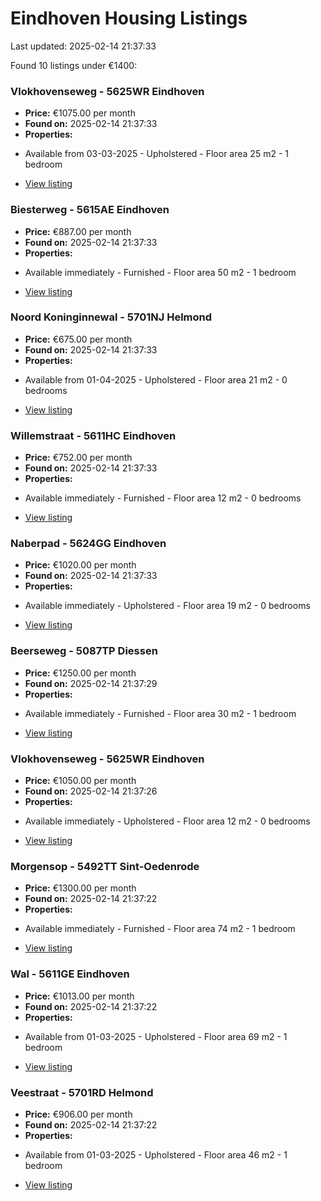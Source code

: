 # Eindhoven Housing Listings

Last updated: 2025-02-14 21:37:33

Found 10 listings under €1400:

### Vlokhovenseweg - 5625WR Eindhoven
* **Price:** €1075.00 per month
* **Found on:** 2025-02-14 21:37:33
* **Properties:**
- Available from 03-03-2025
				- Upholstered				- Floor area 25 m2
				- 1 bedroom
* [View listing](https://www.rotsvast.nlhttps://www.rotsvast.nl/en/eindhoven-vlokhovenseweg-H1026319782/)

### Biesterweg - 5615AE Eindhoven
* **Price:** €887.00 per month
* **Found on:** 2025-02-14 21:37:33
* **Properties:**
- Available immediately
				- Furnished				- Floor area 50 m2
				- 1 bedroom
* [View listing](https://www.rotsvast.nlhttps://www.rotsvast.nl/en/eindhoven-biesterweg-H1026319267/)

### Noord Koninginnewal - 5701NJ Helmond
* **Price:** €675.00 per month
* **Found on:** 2025-02-14 21:37:33
* **Properties:**
- Available from 01-04-2025
				- Upholstered				- Floor area 21 m2
				- 0 bedrooms
* [View listing](https://www.rotsvast.nlhttps://www.rotsvast.nl/en/helmond-noord-koninginnewal-H1026319066/)

### Willemstraat - 5611HC Eindhoven
* **Price:** €752.00 per month
* **Found on:** 2025-02-14 21:37:33
* **Properties:**
- Available immediately
				- Furnished				- Floor area 12 m2
				- 0 bedrooms
* [View listing](https://www.rotsvast.nlhttps://www.rotsvast.nl/en/eindhoven-willemstraat-H1026319815/)

### Naberpad - 5624GG Eindhoven
* **Price:** €1020.00 per month
* **Found on:** 2025-02-14 21:37:33
* **Properties:**
- Available immediately
				- Upholstered				- Floor area 19 m2
				- 0 bedrooms
* [View listing](https://www.rotsvast.nlhttps://www.rotsvast.nl/en/eindhoven-naberpad-H1026319562/)

### Beerseweg - 5087TP Diessen
* **Price:** €1250.00 per month
* **Found on:** 2025-02-14 21:37:29
* **Properties:**
- Available immediately
				- Furnished				- Floor area 30 m2
				- 1 bedroom
* [View listing](https://www.rotsvast.nlhttps://www.rotsvast.nl/en/diessen-beerseweg-H1026319591/)

### Vlokhovenseweg - 5625WR Eindhoven
* **Price:** €1050.00 per month
* **Found on:** 2025-02-14 21:37:26
* **Properties:**
- Available immediately
				- Upholstered				- Floor area 12 m2
				- 0 bedrooms
* [View listing](https://www.rotsvast.nlhttps://www.rotsvast.nl/en/eindhoven-vlokhovenseweg-H1026319635/)

### Morgensop - 5492TT Sint-Oedenrode
* **Price:** €1300.00 per month
* **Found on:** 2025-02-14 21:37:22
* **Properties:**
- Available immediately
				- Furnished				- Floor area 74 m2
				- 1 bedroom
* [View listing](https://www.rotsvast.nlhttps://www.rotsvast.nl/en/sint-oedenrode-morgensop-H1026319895/)

### Wal - 5611GE Eindhoven
* **Price:** €1013.00 per month
* **Found on:** 2025-02-14 21:37:22
* **Properties:**
- Available from 01-03-2025
				- Upholstered				- Floor area 69 m2
				- 1 bedroom
* [View listing](https://www.rotsvast.nlhttps://www.rotsvast.nl/en/eindhoven-wal-H1026310498/)

### Veestraat - 5701RD Helmond
* **Price:** €906.00 per month
* **Found on:** 2025-02-14 21:37:22
* **Properties:**
- Available from 01-03-2025
				- Upholstered				- Floor area 46 m2
				- 1 bedroom
* [View listing](https://www.rotsvast.nlhttps://www.rotsvast.nl/en/helmond-veestraat-H1026319202/)

